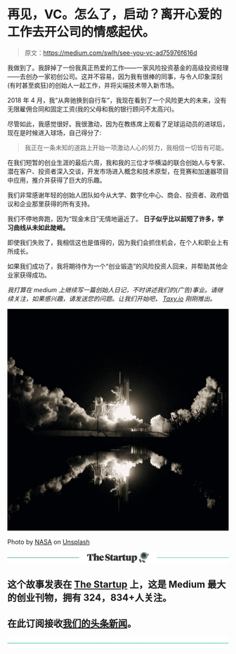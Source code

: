 # 再见，VC。怎么了，启动？离开心爱的工作去开公司的情感起伏。

> 原文：<https://medium.com/swlh/see-you-vc-ad75976f616d>

我做到了。我辞掉了一份我真正热爱的工作——一家风险投资基金的高级投资经理——去创办一家初创公司。这并不容易，因为我有很棒的同事，与令人印象深刻(有时甚至疯狂)的创始人一起工作，并将尖端技术带入新市场。

2018 年 4 月，我“从奔驰换到自行车”，我现在看到了一个风险更大的未来，没有无限雇佣合同和固定工资(我的父母和我的银行顾问不太高兴)。

尽管如此，我感觉很好。我很激动，因为在教练席上观看了足球运动员的进球后，现在是时候进入球场，自己得分了:

> 我正在一条未知的道路上开始一项激动人心的努力，我相信一切皆有可能。

在我们短暂的创业生涯的最后六周，我和我的三位才华横溢的联合创始人与专家、潜在客户、投资者深入交谈，开发市场进入概念和技术原型，在竞赛和加速器项目中应用，推介并获得了巨大的乐趣。

我们非常感谢年轻的创始人团队如今从大学、数字化中心、商会、投资者、政府倡议和企业那里获得的所有支持。

我们不停地奔跑，因为“现金末日”无情地逼近了。 **日子似乎比以前短了许多，学习曲线从未如此陡峭。**

即使我们失败了，我相信这也是值得的，因为我们会抓住机会，在个人和职业上有所成长。

如果我们成功了，我将期待作为一个“创业锻造”的风险投资人回来，并帮助其他企业家获得成功。

*我打算在 medium 上继续写一篇创始人日记，不时讲述我们的(广告)事业。请继续关注，如果感兴趣，请发送您的问题。让我们开始吧，* [*Taxy.io*](http://www.taxy.io) *刚刚推出。*

![](img/c7b0bea2c0d3b446c0b2ad7d3c0dc989.png)

Photo by [NASA](https://unsplash.com/photos/n463SoeSiVY?utm_source=unsplash&utm_medium=referral&utm_content=creditCopyText) on [Unsplash](https://unsplash.com/search/photos/rocket-launch?utm_source=unsplash&utm_medium=referral&utm_content=creditCopyText)

[![](img/308a8d84fb9b2fab43d66c117fcc4bb4.png)](https://medium.com/swlh)

## 这个故事发表在 [The Startup](https://medium.com/swlh) 上，这是 Medium 最大的创业刊物，拥有 324，834+人关注。

## 在此订阅接收[我们的头条新闻](http://growthsupply.com/the-startup-newsletter/)。

[![](img/b0164736ea17a63403e660de5dedf91a.png)](https://medium.com/swlh)